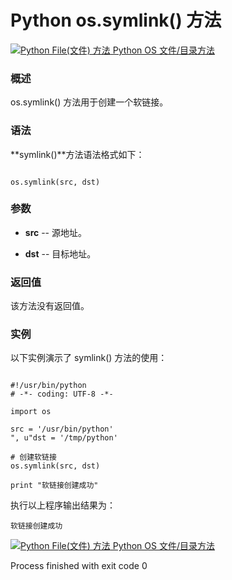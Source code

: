 Python os.symlink() 方法
======================

 [![Python File(文件) 方法](../images/up.gif)
 Python OS 文件/目录方法](os-file-methods.html)


  ### 概述

 os.symlink() 方法用于创建一个软链接。

 ### 语法

 **symlink()**方法语法格式如下：

 
```

os.symlink(src, dst)

```

 ### 参数

  * **src** -- 源地址。


 * **dst** -- 目标地址。


  ### 返回值

 该方法没有返回值。

 ### 实例

 以下实例演示了 symlink() 方法的使用：

 
```

#!/usr/bin/python
# -*- coding: UTF-8 -*-

import os

src = '/usr/bin/python'
", u"dst = '/tmp/python'

# 创建软链接
os.symlink(src, dst)

print "软链接创建成功"

```

 执行以上程序输出结果为：

 
```
软链接创建成功

```

 [![Python File(文件) 方法](../images/up.gif)
 Python OS 文件/目录方法](os-file-methods.html)

Process finished with exit code 0
